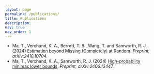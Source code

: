 ```yaml
---
layout: page
permalink: /publications/
title: Publications
description: 
nav: true
nav_order: 1
---
```


* Ma, T., Verchand, K. A., Berrett, T. B., Wang, T. and Samworth, R. J. (2024) [Estimation beyond Missing (Completely) at Random](https://arxiv.org/abs/2410.10704). *Preprint, arXiv:2410.10704.*
* Ma, T., Verchand, K. A., Samworth, R. J. (2024) [High-probability minimax lower bounds](https://arxiv.org/abs/2406.13447). *Preprint, arXiv:2406.13447.*

